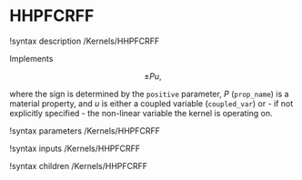 # HHPFCRFF
!syntax description /Kernels/HHPFCRFF

Implements

$$
\pm P u,
$$

where the sign is determined by the `positive` parameter, $P$ (`prop_name`) is a
material property, and $u$ is either a coupled variable (`coupled_var`)
or - if not explicitly specified - the non-linear variable the kernel is operating on.

!syntax parameters /Kernels/HHPFCRFF

!syntax inputs /Kernels/HHPFCRFF

!syntax children /Kernels/HHPFCRFF
